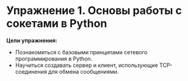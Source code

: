# Упражнение 1. Основы работы с сокетами в Python

**Цели упражнения:**
- Познакомиться с базовыми принципами сетевого программирования в Python.
- Научиться создавать сервер и клиент, использующие TCP-соединения для обмена сообщениями.
